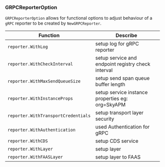 ### GRPCReporterOption

`GRPCReporterOption` allows for functional options to adjust behaviour of a `gRPC` reporter to be created by `NewGRPCReporter`.

| Function                            | Describe                                           |
| ----------------------------------- | -------------------------------------------------- |
| `reporter.WithLog`                  | setup log for gRPC reporter                        |
| `reporter.WithCheckInterval`        | setup service and endpoint registry check interval |
| `reporter.WithMaxSendQueueSize`     | setup send span queue buffer length                |
| `reporter.WithInstanceProps`        | setup service instance properties eg: org=SkyAPM   |
| `reporter.WithTransportCredentials` | setup transport layer security                     |
| `reporter.WithAuthentication`       | used Authentication for gRPC                       |
| `reporter.WithCDS`                  | setup CDS service                                  |
| `reporter.WithLayer`                | setup layer                                        |
| `reporter.WithFAASLayer`            | setup layer to FAAS                                |
